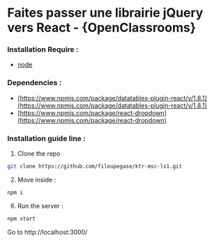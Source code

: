 # Faites passer une librairie jQuery vers React - {OpenClassrooms}


### Installation Require :

* [node](https://nodejs.org/en/download/)


### Dependencies :

  * [https://www.npmjs.com/package/datatables-plugin-react/v/1.8.1](https://www.npmjs.com/package/datatables-plugin-react/v/1.8.1)
  * [https://www.npmjs.com/package/react-dropdown](https://www.npmjs.com/package/react-dropdown)


### Installation guide line :

1. Clone the repo

```sh
git clone https://github.com/filoupegase/ktr-msc-ls1.git
```

2. Move inside :

```sh
npm i
```

6. Run the server :

```sh
npm start
```

Go to http://localhost:3000/
